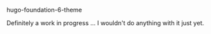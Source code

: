 hugo-foundation-6-theme

Definitely a work in progress ... I wouldn't do anything with it just yet.

